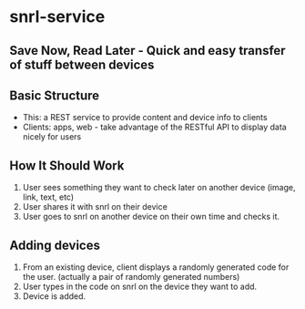 # snrl-service
## Save Now, Read Later - Quick and easy transfer of stuff between devices

## Basic Structure
- This: a REST service to provide content and device info to clients
- Clients: apps, web - take advantage of the RESTful API to display data nicely for users

## How It Should Work
1. User sees something they want to check later on another device (image, link, text, etc)
2. User shares it with snrl on their device
3. User goes to snrl on another device on their own time and checks it.

## Adding devices
1. From an existing device, client displays a randomly generated code for the user. (actually a pair of randomly generated numbers)
2. User types in the code on snrl on the device they want to add.
3. Device is added.
